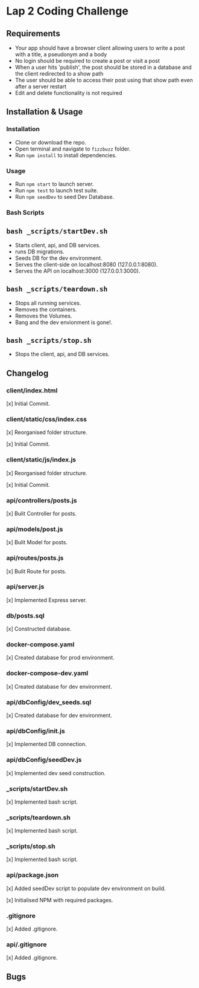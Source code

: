 # Lap 2 Coding Challenge

## Requirements
- Your app should have a browser client allowing users to write a post with a title, a pseudonym and a body
- No login should be required to create a post or visit a post
- When a user hits 'publish', the post should be stored in a database and the client redirected to a show path
- The user should be able to access their post using that show path even after a server restart
- Edit and delete functionality is not required

## Installation & Usage

### Installation

* Clone or download the repo.
* Open terminal and navigate to `fizzbuzz` folder.
* Run `npm install` to install dependencies.

### Usage

* Run `npm start` to launch server.
* Run `npm test` to launch test suite.
* Run `npm seedDev` to seed Dev Database.

### Bash Scripts

## `bash _scripts/startDev.sh`
- Starts client, api, and DB services.
- runs DB migrations.
- Seeds DB for the dev environment.
- Serves the client-side on localhost:8080 (127.0.0.1:8080).
- Serves the API on localhost:3000 (127.0.0.1:3000).

## `bash _scripts/teardown.sh`
- Stops all running services.
- Removes the containers.
- Removes the Volumes.
- Bang and the dev envionment is gone!.

## `bash _scripts/stop.sh`
- Stops the client, api, and DB services.

## Changelog

### client/index.html

[x] Initial Commit.

### client/static/css/index.css

[x] Reorganised folder structure.

[x] Initial Commit.

### client/static/js/index.js

[x] Reorganised folder structure.

[x] Initial Commit.

### api/controllers/posts.js

[x] Bulit Controller for posts.

### api/models/post.js

[x] Bulit Model for posts.

### api/routes/posts.js

[x] Bulit Route for posts.

### api/server.js

[x] Implemented Express server.

### db/posts.sql

[x] Constructed database.

### docker-compose.yaml

[x] Created database for prod environment.

### docker-compose-dev.yaml

[x] Created database for dev environment.

### api/dbConfig/dev_seeds.sql

[x] Created database for dev environment.

### api/dbConfig/init.js

[x] Implemented DB connection.

### api/dbConfig/seedDev.js

[x] Implemented dev seed construction.

### _scripts/startDev.sh

[x] Implemented bash script.

### _scripts/teardown.sh

[x] Implemented bash script.

### _scripts/stop.sh

[x] Implemented bash script.

### api/package.json

[x] Added seedDev script to populate dev environment on build.

[x] Initialised NPM with required packages.

### .gitignore

[x] Added .gitignore.

### api/.gitignore

[x] Added .gitignore.

## Bugs

